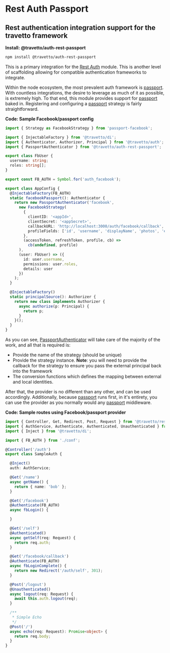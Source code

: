 <!-- This file was generated by @travetto/doc and should not be modified directly -->
<!-- Please modify https://github.com/travetto/travetto/tree/main/module/auth-rest-passport/doc/index.ts and execute "npx trv doc" to rebuild -->
# Rest Auth Passport
## Rest authentication integration support for the travetto framework

**Install: @travetto/auth-rest-passport**
```bash
npm install @travetto/auth-rest-passport
```

This is a primary integration for the [Rest Auth](https://github.com/travetto/travetto/tree/main/module/auth-rest#readme "Rest authentication integration support for the travetto framework") module.  This is another level of scaffolding allowing for compatible authentication frameworks to integrate.  

Within the node ecosystem, the most prevalent auth framework is [passport](http://passportjs.org).  With countless integrations, the desire to leverage as much of it as possible, is extremely high. To that end, this module provides support for [passport](http://passportjs.org) baked in. Registering and configuring a [passport](http://passportjs.org) strategy is fairly straightforward.

**Code: Sample Facebook/passport config**
```typescript
import { Strategy as FacebookStrategy } from 'passport-facebook';

import { InjectableFactory } from '@travetto/di';
import { Authenticator, Authorizer, Principal } from '@travetto/auth';
import { PassportAuthenticator } from '@travetto/auth-rest-passport';

export class FbUser {
  username: string;
  roles: string[];
}

export const FB_AUTH = Symbol.for('auth_facebook');

export class AppConfig {
  @InjectableFactory(FB_AUTH)
  static facebookPassport(): Authenticator {
    return new PassportAuthenticator('facebook',
      new FacebookStrategy(
        {
          clientID: '<appId>',
          clientSecret: '<appSecret>',
          callbackURL: 'http://localhost:3000/auth/facebook/callback',
          profileFields: ['id', 'username', 'displayName', 'photos', 'email'],
        },
        (accessToken, refreshToken, profile, cb) =>
          cb(undefined, profile)
      ),
      (user: FbUser) => ({
        id: user.username,
        permissions: user.roles,
        details: user
      })
    );
  }

  @InjectableFactory()
  static principalSource(): Authorizer {
    return new class implements Authorizer {
      async authorize(p: Principal) {
        return p;
      }
    }();
  }
}
```

As you can see, [PassportAuthenticator](https://github.com/travetto/travetto/tree/main/module/auth-rest-passport/src/authenticator.ts#L20) will take care of the majority of the work, and all that is required is:
   
   *  Provide the name of the strategy (should be unique)
   *  Provide the strategy instance. **Note**: you will need to provide the callback for the strategy to ensure you pass the external principal back into the framework
   *  The conversion functions which defines the mapping between external and local identities.

After that, the provider is no different than any other, and can be used accordingly.  Additionally, because [passport](http://passportjs.org) runs first, in it's entirety, you can use the provider as you normally would any [passport](http://passportjs.org) middleware.

**Code: Sample routes using Facebook/passport provider**
```typescript
import { Controller, Get, Redirect, Post, Request } from '@travetto/rest';
import { AuthService, Authenticate, Authenticated, Unauthenticated } from '@travetto/auth-rest';
import { Inject } from '@travetto/di';

import { FB_AUTH } from './conf';

@Controller('/auth')
export class SampleAuth {

  @Inject()
  auth: AuthService;

  @Get('/name')
  async getName() {
    return { name: 'bob' };
  }

  @Get('/facebook')
  @Authenticate(FB_AUTH)
  async fbLogin() {

  }

  @Get('/self')
  @Authenticated()
  async getSelf(req: Request) {
    return req.auth;
  }

  @Get('/facebook/callback')
  @Authenticate(FB_AUTH)
  async fbLoginComplete() {
    return new Redirect('/auth/self', 301);
  }

  @Post('/logout')
  @Unauthenticated()
  async logout(req: Request) {
    await this.auth.logout(req);
  }

  /**
   * Simple Echo
   */
  @Post('/')
  async echo(req: Request): Promise<object> {
    return req.body;
  }
}
```
